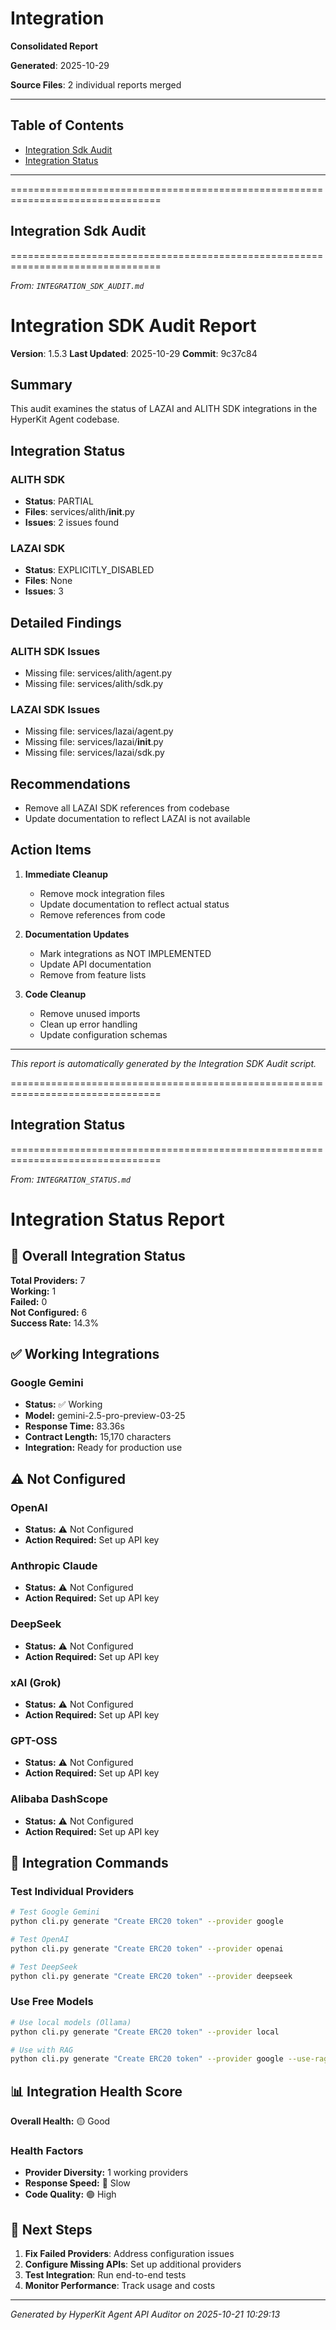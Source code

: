 # Integration

**Consolidated Report**

**Generated**: 2025-10-29

**Source Files**: 2 individual reports merged

---


## Table of Contents

- [Integration Sdk Audit](#integration-sdk-audit)
- [Integration Status](#integration-status)

---


================================================================================
## Integration Sdk Audit
================================================================================

*From: `INTEGRATION_SDK_AUDIT.md`*


# Integration SDK Audit Report

<!-- VERSION_PLACEHOLDER -->
**Version**: 1.5.3
**Last Updated**: 2025-10-29
**Commit**: 9c37c84
<!-- /VERSION_PLACEHOLDER -->

## Summary

This audit examines the status of LAZAI and ALITH SDK integrations in the HyperKit Agent codebase.

## Integration Status

### ALITH SDK
- **Status**: PARTIAL
- **Files**: services/alith/__init__.py
- **Issues**: 2 issues found

### LAZAI SDK
- **Status**: EXPLICITLY_DISABLED
- **Files**: None
- **Issues**: 3

## Detailed Findings

### ALITH SDK Issues
- Missing file: services/alith/agent.py
- Missing file: services/alith/sdk.py

### LAZAI SDK Issues
- Missing file: services/lazai/agent.py
- Missing file: services/lazai/__init__.py
- Missing file: services/lazai/sdk.py

## Recommendations
- Remove all LAZAI SDK references from codebase
- Update documentation to reflect LAZAI is not available

## Action Items

1. **Immediate Cleanup**
   - Remove mock integration files
   - Update documentation to reflect actual status
   - Remove references from code

2. **Documentation Updates**
   - Mark integrations as NOT IMPLEMENTED
   - Update API documentation
   - Remove from feature lists

3. **Code Cleanup**
   - Remove unused imports
   - Clean up error handling
   - Update configuration schemas

---
*This report is automatically generated by the Integration SDK Audit script.*



================================================================================
## Integration Status
================================================================================

*From: `INTEGRATION_STATUS.md`*


# Integration Status Report

## 🎯 Overall Integration Status

**Total Providers:** 7  
**Working:** 1  
**Failed:** 0  
**Not Configured:** 6  
**Success Rate:** 14.3%

## ✅ Working Integrations

### Google Gemini
- **Status:** ✅ Working
- **Model:** gemini-2.5-pro-preview-03-25
- **Response Time:** 83.36s
- **Contract Length:** 15,170 characters
- **Integration:** Ready for production use

## ⚠️ Not Configured

### OpenAI
- **Status:** ⚠️ Not Configured
- **Action Required:** Set up API key

### Anthropic Claude
- **Status:** ⚠️ Not Configured
- **Action Required:** Set up API key

### DeepSeek
- **Status:** ⚠️ Not Configured
- **Action Required:** Set up API key

### xAI (Grok)
- **Status:** ⚠️ Not Configured
- **Action Required:** Set up API key

### GPT-OSS
- **Status:** ⚠️ Not Configured
- **Action Required:** Set up API key

### Alibaba DashScope
- **Status:** ⚠️ Not Configured
- **Action Required:** Set up API key

## 🔧 Integration Commands

### Test Individual Providers
```bash
# Test Google Gemini
python cli.py generate "Create ERC20 token" --provider google

# Test OpenAI
python cli.py generate "Create ERC20 token" --provider openai

# Test DeepSeek
python cli.py generate "Create ERC20 token" --provider deepseek
```

### Use Free Models
```bash
# Use local models (Ollama)
python cli.py generate "Create ERC20 token" --provider local

# Use with RAG
python cli.py generate "Create ERC20 token" --provider google --use-rag
```

## 📊 Integration Health Score

**Overall Health:** 🟡 Good

### Health Factors
- **Provider Diversity:** 1 working providers
- **Response Speed:** 🔴 Slow
- **Code Quality:** 🟢 High

## 🚀 Next Steps

1. **Fix Failed Providers**: Address configuration issues
2. **Configure Missing APIs**: Set up additional providers
3. **Test Integration**: Run end-to-end tests
4. **Monitor Performance**: Track usage and costs

---
*Generated by HyperKit Agent API Auditor on 2025-10-21 10:29:13*
